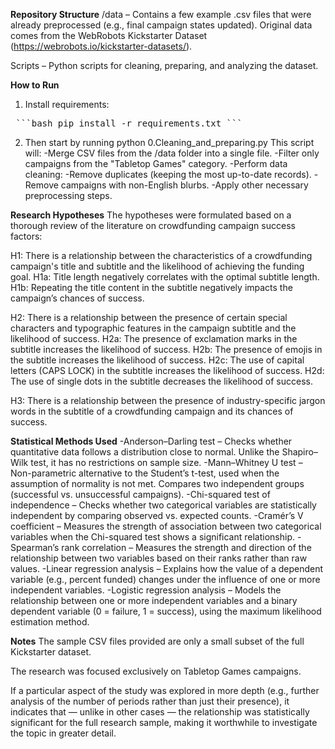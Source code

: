 **Repository Structure**
/data – Contains a few example .csv files that were already preprocessed (e.g., final campaign states updated).
Original data comes from the WebRobots Kickstarter Dataset (https://webrobots.io/kickstarter-datasets/).

Scripts – Python scripts for cleaning, preparing, and analyzing the dataset.

**How to Run**
1. Install requirements:
<pre> ```bash pip install -r requirements.txt ``` </pre>

2. Then start by running
python 0.Cleaning_and_preparing.py
This script will:
-Merge CSV files from the /data folder into a single file.
-Filter only campaigns from the "Tabletop Games" category.
-Perform data cleaning:
  -Remove duplicates (keeping the most up-to-date records).
  -Remove campaigns with non-English blurbs.
-Apply other necessary preprocessing steps.

**Research Hypotheses**
The hypotheses were formulated based on a thorough review of the literature on crowdfunding campaign success factors:

H1: There is a relationship between the characteristics of a crowdfunding campaign's title and subtitle and the likelihood of achieving the funding goal.
H1a: Title length negatively correlates with the optimal subtitle length.
H1b: Repeating the title content in the subtitle negatively impacts the campaign’s chances of success.

H2: There is a relationship between the presence of certain special characters and typographic features in the campaign subtitle and the likelihood of success.
H2a: The presence of exclamation marks in the subtitle increases the likelihood of success.
H2b: The presence of emojis in the subtitle increases the likelihood of success.
H2c: The use of capital letters (CAPS LOCK) in the subtitle increases the likelihood of success.
H2d: The use of single dots in the subtitle decreases the likelihood of success.

H3: There is a relationship between the presence of industry-specific jargon words in the subtitle of a crowdfunding campaign and its chances of success.

**Statistical Methods Used**
-Anderson–Darling test – Checks whether quantitative data follows a distribution close to normal. Unlike the Shapiro–Wilk test, it has no restrictions on sample size.
-Mann–Whitney U test – Non-parametric alternative to the Student’s t-test, used when the assumption of normality is not met. Compares two independent groups (successful vs. unsuccessful campaigns).
-Chi-squared test of independence – Checks whether two categorical variables are statistically independent by comparing observed vs. expected counts.
-Cramér’s V coefficient – Measures the strength of association between two categorical variables when the Chi-squared test shows a significant relationship.
-Spearman’s rank correlation – Measures the strength and direction of the relationship between two variables based on their ranks rather than raw values.
-Linear regression analysis – Explains how the value of a dependent variable (e.g., percent funded) changes under the influence of one or more independent variables.
-Logistic regression analysis – Models the relationship between one or more independent variables and a binary dependent variable (0 = failure, 1 = success), using the maximum likelihood estimation method.

**Notes**
The sample CSV files provided are only a small subset of the full Kickstarter dataset.

The research was focused exclusively on Tabletop Games campaigns.

If a particular aspect of the study was explored in more depth (e.g., further analysis of the number of periods rather than just their presence), it indicates that — unlike in other cases — the relationship was statistically significant for the full research sample, making it worthwhile to investigate the topic in greater detail.

